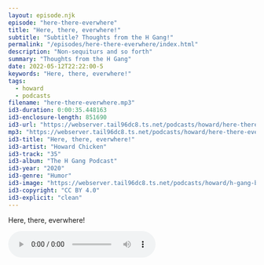 ```yaml
---
layout: episode.njk
episode: "here-there-everwhere"
title: "Here, there, everwhere!"
subtitle: "Subtitle? Thoughts from the H Gang!"
permalink: "/episodes/here-there-everwhere/index.html"
description: "Non-sequiturs and so forth"
summary: "Thoughts from the H Gang"
date: 2022-05-12T22:22:00-5
keywords: "Here, there, everwhere!"
tags:
  - howard
  - podcasts
filename: "here-there-everwhere.mp3"
id3-duration: 0:00:35.448163
id3-enclosure-length: 851690
id3-url: "https://webserver.tail96dc8.ts.net/podcasts/howard/here-there-everwhere.mp3"
mp3: "https://webserver.tail96dc8.ts.net/podcasts/howard/here-there-everwhere.mp3"
id3-title: "Here, there, everwhere!"
id3-artist: "Howard Chicken"
id3-track: "35"
id3-album: "The H Gang Podcast"
id3-year: "2020"
id3-genre: "Humor"
id3-image: "https://webserver.tail96dc8.ts.net/podcasts/howard/h-gang-bold.jpg"
id3-copyright: "CC BY 4.0"
id3-explicit: "clean"
---
```

Here, there, everwhere!

<audio controls>
  <source src="https://webserver.tail96dc8.ts.net/podcasts/howard/here-there-everwhere.mp3">
</audio>
